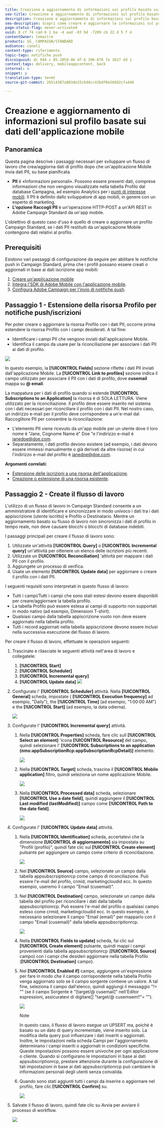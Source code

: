 ```yaml
---
title: Creazione e aggiornamento di informazioni sul profilo basate sui dati dell'applicazione mobile
seo-title: Creazione e aggiornamento di informazioni sul profilo basate sui dati dell'applicazione mobile
description: Creazione e aggiornamento di informazioni sul profilo basate sui dati dell'applicazione mobile
seo-description: Scopri come creare e aggiornare le informazioni sul profilo basate sui dati delle applicazioni mobili.
page-status-flag: never-activated
uuid: 8 cf 74 cad-b 1 ba -4 aad -83 bd -7289 cb 22 d 5 f 4
contentOwner: lemaitre
products: SG_ CAMPAIGN/STANDARD
audience: canali
content-type: riferimento
topic-tags: notifiche push
discoiquuid: dc 944 c 85-2059-46 df-b 396-676 fe 3617 dd 1
context-tags: delivery, mobileappcontent, back
internal: n
snippet: y
translation-type: tm+mt
source-git-commit: 2b514387a803de25c6ddcc41bdf0e56692cfa446

---
```



# Creazione e aggiornamento di informazioni sul profilo basate sui dati dell'applicazione mobile

## Panoramica

Questa pagina descrive i passaggi necessari per sviluppare un flusso di lavoro che crea/aggiorna dati di profilo dopo che un'applicazione Mobile invia dati PII, su base pianificata.

* **PII** è «Informazioni personali». Possono essere presenti dati, comprese informazioni che non vengono visualizzate nella tabella Profilo dal database Campagna, ad esempio Analytics per i [punti di interesse mobili](../../integrating/using/about-campaign-points-of-interest-data-integration.md). Il PII è definito dallo sviluppatore di app mobili, in genere con un esperto di marketing.
* **L'opzione Raccogli PII** è un'operazione HTTP-POST a un'API REST in Adobe Campaign Standard da un'app mobile.

L'obiettivo di questo caso d'uso è quello di creare o aggiornare un profilo Campaign Standard, se i dati PII restituiti da un'applicazione Mobile contengono dati relativi al profilo.

## Prerequisiti

Esistono vari passaggi di configurazione da seguire per abilitare le notifiche push in Campaign Standard, prima che i profili possano essere creati o aggiornati in base ai dati iscrizione app mobili:

1. [Creare un'applicazione mobile](../../administration/using/configuring-a-mobile-application.md)
1. [Integra l'SDK di Adobe Mobile con l'applicazione mobile](https://helpx.adobe.com/campaign/kb/integrate-mobile-sdk.html).
1. [Configura Adobe Campaign per l'invio di notifiche push](https://helpx.adobe.com/campaign/kb/configuring-app-sdkv4.html).

## Passaggio 1 - Estensione della risorsa Profilo per notifiche push/iscrizioni

Per poter creare o aggiornare la risorsa Profilo con i dati PII, occorre prima estendere la risorsa Profilo con i campi desiderati. A tal fine:

* Identificare i campi PII che vengono inviati dall'applicazione Mobile.
* Identifica il campo da usare per la riconciliazione per associare i dati PII ai dati di profilo.

![](assets/update_profile1.png)

In questo esempio, la **[!UICONTROL Fields]** sezione riflette i dati PII inviati dall'applicazione Mobile. La **[!UICONTROL Link to profiles]** sezione indica il campo utilizzato per associare il PII con i dati di profilo, dove **cusemail** mappa su **@ email**.

La mappatura per i dati di profilo quando si estende **[!UICONTROL Subscriptions to an Application]** la risorsa è di SOLA LETTURA. Viene utilizzato per la riconciliazione. Il profilo deve essere inserito nel sistema con i dati necessari per riconciliare il profilo con i dati PII. Nel nostro caso, un indirizzo e-mail per il profilo deve corrispondere a un'e-mail dal Raccoglitore PII per consentire la riconciliazione:

* L'elemento PII viene ricevuto da un'app mobile per un utente dove il loro nome è "Jane, Cognome Name è" Doe "e l'indirizzo e-mail è janedoe@doe.com.
* Separatamente, i dati profilo devono esistere (ad esempio, i dati devono essere immessi manualmente o già derivati da altre risorse) in cui l'indirizzo e-mail del profilo è janedoe@doe.com.

**Argomenti correlati:**

* [Estensione delle iscrizioni a una risorsa dell'applicazione](../../developing/using/extending-the-subscriptions-to-an-application-resource.md).
* [Creazione o estensione di una risorsa esistente](../../developing/using/key-steps-to-add-a-resource.md).

## Passaggio 2 - Create il flusso di lavoro

L'utilizzo di un flusso di lavoro in Campaign Standard consente a un amministratore di identificare e sincronizzare in modo univoco i dati tra i dati appiscrizione (utente iscritto) e Profilo o Destinatario. Mentre un aggiornamento basato su flusso di lavoro non sincronizza i dati di profilo in tempo reale, non deve causare blocchi o blocchi di database indebiti.

I passaggi principali per creare il flusso di lavoro sono:

1. Utilizzate un'attività **[!UICONTROL Query]** o **[!UICONTROL Incremental query]** un'attività per ottenere un elenco delle iscrizioni più recenti.
1. Utilizzate un **[!UICONTROL Reconciliation]** 'attività per mappare i dati PII con il profilo.
1. Aggiungete un processo di verifica.
1. Usate un elemento **[!UICONTROL Update data]** per aggiornare o creare il profilo con i dati PII.

I seguenti requisiti sono interpretati in questo flusso di lavoro:

* Tutti i campi/Tutti i campi che sono stati estesi devono essere disponibili per creare/aggiornare la tabella profilo.
* La tabella Profilo può essere estesa ai campi di supporto non supportati in modo nativo (ad esempio, Dimensioni T-shirt).
* Qualsiasi campo dalla tabella appiscrizione vuoto non deve essere aggiornato nella tabella profilo.
* Tutti i record aggiornati nella tabella appiscrizione devono essere inclusi nella successiva esecuzione del flusso di lavoro.

Per creare il flusso di lavoro, effettuate le operazioni seguenti:

1. Trascinate e rilasciate le seguenti attività nell'area di lavoro e collegatele:
   1. **[!UICONTROL Start]**
   1. **[!UICONTROL Scheduler]**
   1. **[!UICONTROL Incremental query]**
   1. **[!UICONTROL Update data]**
   ![](assets/update_profile0.png)

1. Configurate l' **[!UICONTROL Scheduler]** attività. Nella **[!UICONTROL General]** scheda, impostate ( **[!UICONTROL Execution frequency]** ad esempio, "Daily"), the **[!UICONTROL Time]** (ad esempio, "1:00:00 AM") e the **[!UICONTROL Start]** (ad esempio, la data odierna).

   ![](assets/update_profile2.png)

1. Configurate l' **[!UICONTROL Incremental query]** attività.
   1. Nella **[!UICONTROL Properties]** scheda, fare clic sull **[!UICONTROL Select an element]** 'icona **[!UICONTROL Resource]** del campo, quindi selezionare l' **[!UICONTROL Subscriptions to an application (nms:appSubscriptionRcp:appSubscriptionRcpDetail)]** elemento.

      ![](assets/update_profile3.png)

   1. Nella **[!UICONTROL Target]** scheda, trascina il **[!UICONTROL Mobile application]** filtro, quindi seleziona un nome applicazione Mobile.

      ![](assets/update_profile4.png)

   1. Nella **[!UICONTROL Processed data]** scheda, selezionare **[!UICONTROL Use a date field]**, quindi aggiungere il **[!UICONTROL Last modified (lastModified)]** campo come **[!UICONTROL Path to the date field]**.

      ![](assets/update_profile5.png)

1. Configurate l' **[!UICONTROL Update data]** attività.
   1. Nella **[!UICONTROL Identification]** scheda, accertatevi che la dimensione **[UICONTROL di aggiornamento]** sia impostata su "Profili (profilo)", quindi fate clic sul **[!UICONTROL Create element]** pulsante per aggiungere un campo come criterio di riconciliazione.

      ![](assets/update_profile_createelement.png)

   1. Nel **[!UICONTROL Source]** campo, selezionate un campo dalla tabella appsubscrsiptionrcp come campo di riconciliazione. Può essere l'e-mail del profilo, crmid, marketingcloudid ecc. In questo esempio, useremo il campo "Email (cusemail)".
   1. Nel **[!UICONTROL Destination]** campo, selezionate un campo dalla tabella del profilo per riconciliare i dati dalla tabella appsubscriptionrcp. Può essere l'e-mail del profilo o qualsiasi campo esteso come crmid, marketingcloudid ecc. In questo esempio, è necessario selezionare il campo "Email (email)" per mapparlo con il campo "Email (cusemail)" dalla tabella appsubscriptionrcp.

      ![](assets/update_profile7.png)

   1. Nella **[!UICONTROL Fields to update]** scheda, fai clic sul **[!UICONTROL Create element]** pulsante, quindi mappi i campi provenienti dalla tabella appsubscriptionrcp (**[!UICONTROL Source]** campo) con i campi che desideri aggiornare nella tabella Profilo (**[!UICONTROL Destination]** campo).
   1. Nel **[!UICONTROL Enabled if]** campo, aggiungere un'espressione per fare in modo che il campo corrispondente nella tabella Profilo venga aggiornato solo se il campo sorgente contiene un valore. A tal fine, seleziona il campo dall'elenco, quindi aggiungi il messaggio "!= "" (se il campo Sorgente è "[target/@ cusemail]" nell'Editor espressioni, assicuratevi di digitare[] "target/@ cusemsem!!"= "").

      ![](assets/update_profile8.png)

      >[!NOTE]
      >
      >In questo caso, il flusso di lavoro esegue un UPSERT ma, poiché è basato su un dato di query incrementale, viene inserito solo. La modifica della query può influenzare i dati inseriti o aggiornati.
      >Inoltre, le impostazioni nella scheda Campi per l'aggiornamento determinano i campi inseriti o aggiornati in condizioni specifiche. Queste impostazioni possono essere univoche per ogni applicazione o cliente. Quando si configurano le impostazioni in base ai dati appsubscriptionrcp, prestare attenzione durante la configurazione di tali impostazioni in base ai dati appsubscriptionrcp può cambiare le informazioni personali degli utenti senza convalida.

   1. Quando sono stati aggiunti tutti i campi da inserire o aggiornare nel profilo, fare clic **[!UICONTROL Confirm]** su.

      ![](assets/update_profile9.png)

1. Salvate il flusso di lavoro, quindi fate clic su Avvia per avviare il processo di workflow.

   ![](assets/update_profile10.png)

